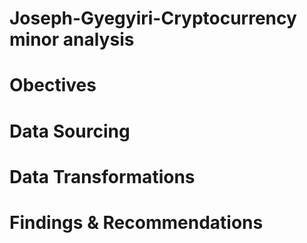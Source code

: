 # Joseph-Gyegyiri-Cryptocurrency minor analysis
# Obectives
# Data Sourcing
# Data Transformations
# Findings & Recommendations
